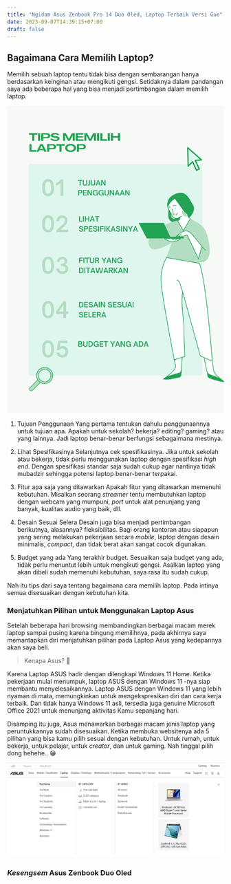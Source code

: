 ```yaml
---
title: "Ngidam Asus Zenbook Pro 14 Duo Oled, Laptop Terbaik Versi Gue"
date: 2023-09-07T14:39:15+07:00
draft: false
---
```


## Bagaimana Cara Memilih Laptop?
Memilih sebuah laptop tentu tidak bisa dengan sembarangan hanya berdasarkan keinginan atau mengikuti gengsi. Setidaknya dalam pandangan saya ada beberapa hal yang bisa menjadi pertimbangan dalam memilih laptop.

<img class="thumbnailshadow" src="img/01.png"/>

1. Tujuan Penggunaan
Yang pertama tentukan dahulu penggunaannya untuk tujuan apa. Apakah untuk sekolah? bekerja? editing? gaming? atau yang lainnya. Jadi laptop benar-benar berfungsi sebagaimana mestinya.

2. Lihat Spesifikasinya
Selanjutnya cek spesifikasinya. Jika untuk sekolah atau bekerja, tidak perlu menggunakan laptop dengan spesifikasi _high_ _end_. Dengan spesifikasi standar saja sudah cukup agar nantinya tidak mubadzir sehingga potensi laptop benar-benar terpakai.

3. Fitur apa saja yang ditawarkan
Apakah fitur yang ditawarkan memenuhi kebutuhan. Misalkan seorang _streamer_ tentu membutuhkan laptop dengan webcam yang mumpuni, _port_ untuk alat penunjang yang banyak, kualitas audio yang baik, dll.

4. Desain Sesuai Selera
Desain juga bisa menjadi pertimbangan berikutnya, alasannya? fleksibilitas. Bagi orang kantoran atau siapapun yang sering melakukan pekerjaan secara _mobile_, laptop dengan desain minimalis, _compact_, dan tidak berat akan sangat cocok digunakan.

5. Budget yang ada
Yang terakhir budget. Sesuaikan saja budget yang ada, tidak perlu menuntut lebih untuk mengikuti gengsi. Asalkan laptop yang akan dibeli sudah memenuhi kebutuhan, saya rasa itu sudah cukup.

Nah itu tips dari saya tentang bagaimana cara memilih laptop. Pada intinya semua disesuaikan dengan kebutuhan kita.

### Menjatuhkan Pilihan untuk Menggunakan Laptop Asus
Setelah beberapa hari browsing membandingkan berbagai macam merek laptop sampai pusing karena bingung memilihnya, pada akhirnya saya memantapkan diri menjatuhkan pilihan pada Laptop Asus yang kedepannya akan saya beli.

>Kenapa Asus? 🤔

Karena Laptop ASUS hadir dengan dilengkapi Windows 11 Home. Ketika pekerjaan mulai menumpuk, laptop ASUS dengan Windows 11 -nya siap membantu menyelesaikannya. Laptop ASUS dengan Windows 11 yang lebih nyaman di mata, memungkinkan untuk mengekspresikan diri dan cara kerja terbaik. Dan tidak hanya Windows 11 asli, tersedia juga genuine Microsoft Office 2021 untuk menunjang aktivitas Kamu sepanjang hari.

Disamping itu juga, Asus menawarkan berbagai macam jenis laptop yang peruntukkannya sudah disesuaikan. Ketika membuka websitenya ada 5 pilihan yang bisa kamu pilih sesuai dengan kebutuhan. Untuk rumah, untuk bekerja, untuk pelajar, untuk _creator_, dan untuk gaming. Nah tinggal pilih dong hehehe.. 😁

<img class="thumbnailshadow" src="img/02.png"/>

### _Kesengsem_ Asus Zenbook Duo Oled
